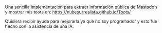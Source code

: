 Una sencilla implementación para extraer información pública de Mastodon y mostrar mis toots en: https://nubesurrealista.github.io/Toots/

Quisiera recibir ayuda para mejorarla ya que no soy programador y esto fue hecho con la asistencia de una IA.
